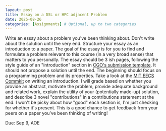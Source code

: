```yaml
---
layout: post
title: Essay on a DSL or HPC adjacent Problem
date: 2025-08-26
categories: [Assignments] # Optional, up to two categories
---
```


Write an essay about a problem you've been thinking about. Don't write about the solution until the very end. Structure your essay as an introduction to a paper. The goal of the essay is for you to find and formulate a problem relevant to this course (in a very broad sense) that matters to you personally. The essay should be 3 ish pages, following the style guide of an "introduction" section in [CGO's submission template](https://www.acm.org/publications/proceedings-template). It should not propose a solution until the end. The beginning should focus on a programming problem and its properties. Take a look at the [MIT EECS Commkit](https://mitcommlab.mit.edu/eecs/commkit/journal-article-introduction/) on writing an introduction. I will grade based on whether you provide an abstract, motivate the problem, provide adequate background and related work, explain the utility of your (potentially made-up) solution, and describe 3 novel "contributions" in a contributions statement at the end. I won't be picky about how "good" each section is, I'm just checking for whether it's present. This is a good chance to get feedback from your peers on a paper you've been thinking of writing!

Due: Sep 9, AOE